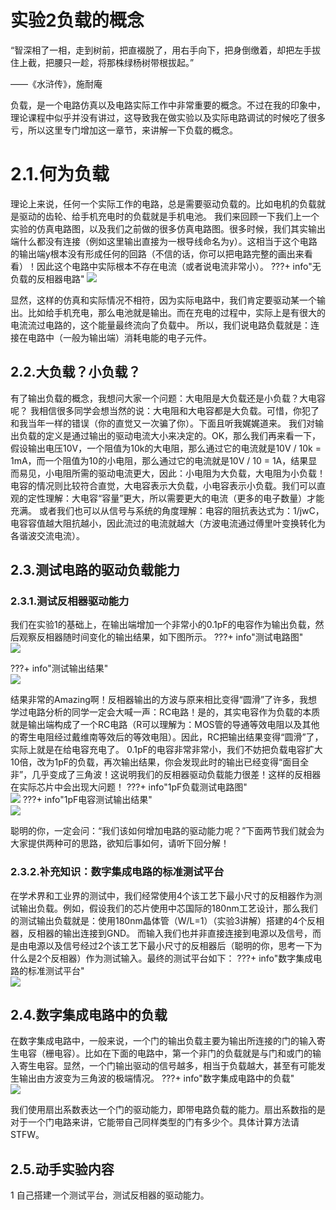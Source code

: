 # 实验2负载的概念
“智深相了一相，走到树前，把直裰脱了，用右手向下，把身倒缴着，却把左手拔住上截，把腰只一趁，将那株绿杨树带根拔起。”

——《水浒传》，施耐庵

负载，是一个电路仿真以及电路实际工作中非常重要的概念。不过在我的印象中，理论课程中似乎并没有讲过，这导致我在做实验以及实际电路调试的时候吃了很多亏，所以这里专门增加这一章节，来讲解一下负载的概念。
# 2.1.何为负载
理论上来说，任何一个实际工作的电路，总是需要驱动负载的。比如电机的负载就是驱动的齿轮、给手机充电时的负载就是手机电池。
我们来回顾一下我们上一个实验的仿真电路图，以及我们之前做的很多仿真电路图。很多时候，我们其实输出端什么都没有连接（例如这里输出直接为一根导线命名为y）。这相当于这个电路的输出端y根本没有形成任何的回路（不信的话，你可以把电路完整的画出来看看）！因此这个电路中实际根本不存在电流（或者说电流非常小）。
???+ info"无负载的反相器电路"
    ![](./图片/图片%201.png)

显然，这样的仿真和实际情况不相符，因为实际电路中，我们肯定要驱动某一个输出。比如给手机充电，那么电池就是输出。而在充电的过程中，实际上是有很大的电流流过电路的，这个能量最终流向了负载中。
所以，我们说电路负载就是：连接在电路中（一般为输出端）消耗电能的电子元件。
## 2.2.大负载？小负载？
有了输出负载的概念，我想问大家一个问题：大电阻是大负载还是小负载？大电容呢？
我相信很多同学会想当然的说：大电阻和大电容都是大负载。可惜，你犯了和我当年一样的错误（你的直觉又一次骗了你）。下面且听我娓娓道来。
我们对输出负载的定义是通过输出的驱动电流大小来决定的。OK，那么我们再来看一下，假设输出电压10V，一个阻值为10k的大电阻，那么通过它的电流就是10V / 10k = 1mA，而一个阻值为10的小电阻，那么通过它的电流就是10V / 10 = 1A，结果显而易见，小电阻所需的驱动电流更大，因此：小电阻为大负载，大电阻为小负载！
电容的情况则比较符合直觉，大电容表示大负载，小电容表示小负载。我们可以直观的定性理解：大电容“容量”更大，所以需要更大的电流（更多的电子数量）才能充满。
或者我们也可以从信号与系统的角度理解：电容的阻抗表达式为：1/jwC，电容容值越大阻抗越小，因此流过的电流就越大（方波电流通过傅里叶变换转化为各谐波交流电流）。
## 2.3.测试电路的驱动负载能力
### 2.3.1.测试反相器驱动能力
我们在实验1的基础上，在输出端增加一个非常小的0.1pF的电容作为输出负载，然后观察反相器随时间变化的输出结果，如下图所示。
???+ info"测试电路图"    
    ![](./图片/图片%203.png)

???+ info"测试输出结果"  
    ![](./图片/图片%202.png)

结果非常的Amazing啊！反相器输出的方波与原来相比变得“圆滑”了许多，我想学过电路分析的同学一定会大喊一声：RC电路！是的，其实电容作为负载的本质就是输出端构成了一个RC电路（R可以理解为：MOS管的导通等效电阻以及其他的寄生电阻经过戴维南等效后的等效电阻）。因此，RC把输出结果变得“圆滑”了，实际上就是在给电容充电了。
0.1pF的电容非常非常小，我们不妨把负载电容扩大10倍，改为1pF的负载，再次输出结果，你会发现此时的输出已经变得“面目全非”，几乎变成了三角波！这说明我们的反相器驱动负载能力很差！这样的反相器在实际芯片中会出现大问题！
???+ info"1pF负载测试电路图"  
    ![](./图片/图片%205.png)
???+ info"1pF电容测试输出结果"  
    ![](./图片/图片%204.png)

聪明的你，一定会问：“我们该如何增加电路的驱动能力呢？”下面两节我们就会为大家提供两种可的思路，欲知后事如何，请听下回分解！
### 2.3.2.补充知识：数字集成电路的标准测试平台
在学术界和工业界的测试中，我们经常使用4个该工艺下最小尺寸的反相器作为测试输出负载。例如，假设我们的芯片使用中芯国际的180nm工艺设计，那么我们的测试输出负载就是：使用180nm晶体管（W/L=1）（实验3讲解）搭建的4个反相器，反相器的输出连接到GND。
而输入我们也并非直接连接到电源以及信号，而是由电源以及信号经过2个该工艺下最小尺寸的反相器后（聪明的你，思考一下为什么是2个反相器）作为测试输入。最终的测试平台如下：
???+ info"数字集成电路的标准测试平台"  
    ![](./图片/图片%206.png)
## 2.4.数字集成电路中的负载
在数字集成电路中，一般来说，一个门的输出负载主要为输出所连接的门的输入寄生电容（栅电容）。比如在下面的电路中，第一个非门的负载就是与门和或门的输入寄生电容。显然，一个门输出驱动的信号越多，相当于负载越大，甚至有可能发生输出由方波变为三角波的极端情况。
???+ info"数字集成电路中的负载"  
    ![](./图片/图片%207.png)

我们使用扇出系数表达一个门的驱动能力，即带电路负载的能力。扇出系数指的是对于一个门电路来讲，它能带自己同样类型的门有多少个。具体计算方法请STFW。

## 2.5.动手实验内容
1 自己搭建一个测试平台，测试反相器的驱动能力。